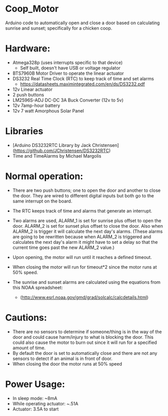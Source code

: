 # Coop_Motor
Arduino code to automatically open and close a door based on calculating sunrise and sunset; specifically for a chicken coop.

# Hardware: 
  * Atmega328p (uses interrupts specific to that device)
      * Self built, doesn't have USB or voltage regulator
  * BTS7960B Motor Driver to operate the linear actuator
  * DS3232 Real Time Clock (RTC) to keep track of time and set alarms
      * https://datasheets.maximintegrated.com/en/ds/DS3232.pdf
  * 12v Linear actuator
  * 2 push buttons
  * LM2596S-ADJ DC-DC 3A Buck Converter (12v to 5v)
  * 12v 7amp-hour battery
  * 12v 7 watt Amorphous Solar Panel

# Libraries  
  * [Arduino DS3232RTC Library by Jack Christensen] (https://github.com/JChristensen/DS3232RTC)
  * Time and TimeAlarms by Michael Margolis
  
# Normal operation:
  
* There are two push buttons; one to open the door and another to close the door.  They are wired to different digital inputs but both go to the same interrupt on the board.
* The RTC keeps track of time and alarms that generate an interrupt.  
* Two alarms are used, ALARM_1 is set for sunrise plus offset to open the door. ALARM_2 is set for sunset plus offset to close the door.  Also when ALARM_2 is trigger it will calculate the next day's alarms.  (These alarms are going to be rewritten because when ALARM_2 is triggered and calculates the next day's alarm it might have to set a delay so that the current time goes past the new ALARM_2 value.)

* Upon opening, the motor will run until it reaches a defined timeout.  
* When closing the motor will run for timeout*2 since the motor runs at 50% speed.
* The sunrise and sunset alarms are calculated using the equations from this NOAA spreadsheet:
  * (http://www.esrl.noaa.gov/gmd/grad/solcalc/calcdetails.html)

# Cautions:

* There are no sensors to determine if someone/thing is in the way of the door and could cause harm/injury to what is blocking the door.  This could also cause the motor to burn out since it will run for a specified amount of time.
* By default the door is set to automatically close and there are not any sensors to detect if an animal is in front of door.
* When closing the door the motor runs at 50% speed
  
# Power Usage:

* In sleep mode: ~8mA
* While operating actuator: ~.51A
* Actuator: 3.5A to start
